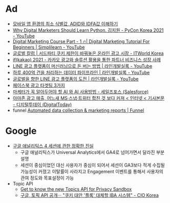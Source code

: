 # Ad

* [모바일 앱 환경의 최소 식별값, ADID와 IDFA값 이해하기](https://www.blog.adbrix.io/post/adid-idfa)
* [Why Digital Marketers Should Learn Python. 김지원 - PyCon Korea 2021 - YouTube](https://www.youtube.com/watch?v=Z5W-e5Ak3VU)
* [Digital Marketing Course Part - 1 🔥| Digital Marketing Tutorial For Beginners | Simplilearn - YouTube](https://www.youtube.com/watch?v=nU-IIXBWlS4)
* [글로벌 칼럼 | 서드파티 쿠키 제한이 바꿔놓은 온라인 광고 시장 - ITWorld Korea](https://www.itworld.co.kr/news/213959)
* [if(kakao) 2021 - 카카오 광고와 솔루션 활용을 통한 파트너 비즈니스 성장 사례](https://if.kakao.com/session/7)
* [LINE 광고 플랫폼이 머신러닝으로 돈 버는 방법 | 라인개발실록 - YouTube](https://www.youtube.com/watch?v=2JPWIbvFTHQ)
* [하루 400억 건을 처리하는 데이터 파이프라인 | 라인개발실록 - YouTube](https://www.youtube.com/watch?v=rCbzilpjsdY)
* [글로벌을 향한 LINE 광고 플랫폼의 도전 | 라인개발실록 - YouTube](https://www.youtube.com/watch?v=Xe1dbcFjYvA)
* [페이스북 광고 타겟팅 3가지](https://brunch.co.kr/@glinkmedia/51)
* [마케터가 꼭 알아두어야 할 AI 와 AI 사용방법 - 세일즈포스 (Salesforce)](https://www.salesforce.com/kr/hub/marketing/ai-for-marketers/)
* [아마존 광고 매출, 어느새 MS·스냅·트위터 합친 것 보다 커져 < 인터넷 < 기사본문 - 디지털투데이 (DigitalToday)](http://www.digitaltoday.co.kr/news/articleView.html?idxno=433482)
* funnel [Automated data collection & marketing reports | Funnel](https://funnel.io/)

# Google
* [구글 애널리틱스 4 세션에 관한 정확한 진실](https://brunch.co.kr/@kayros/143)
  * 구글 애널리틱스가 Universal Analytics에서 GA4로 넘어가면서 달라진 부분 설명
  * 세션이 중심이었던 대신 사용자가 중심이 되어서 세션이 GA3보다 적게 수집될 가능성이 커졌고 이탈률이 사라지고 Engagement 이벤트를 통해서 사용자의 관여 정도와 목표설정이 가능
* Topic API
  * [Get to know the new Topics API for Privacy Sandbox](https://blog.google/products/chrome/get-know-new-topics-api-privacy-sandbox/)
  * [구글, 토픽 API 공개··· "쿠키 대안 '플록' 대체할 IBA 시스템" - CIO Korea](https://www.ciokorea.com/news/223489)
